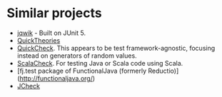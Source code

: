 # Similar projects

* [jqwik](https://jqwik.net) - Built on JUnit 5.
* [QuickTheories](https://github.com/NCR-CoDE/QuickTheories)
* [QuickCheck](http://java.net/projects/quickcheck/pages/Home). This appears
to be test framework-agnostic, focusing instead on generators of random
values.
* [ScalaCheck](http://code.google.com/p/scalacheck/). For testing
Java or Scala code using Scala.
* [fj.test package of FunctionalJava (formerly Reductio)]
(http://functionaljava.org/)
* [JCheck](http://www.jcheck.org/)
